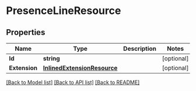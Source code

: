 # PresenceLineResource

## Properties
Name | Type | Description | Notes
------------ | ------------- | ------------- | -------------
**Id** | **string** |  | [optional] 
**Extension** | [**InlinedExtensionResource**](InlinedExtensionResource.md) |  | [optional] 

[[Back to Model list]](../README.md#documentation-for-models) [[Back to API list]](../README.md#documentation-for-api-endpoints) [[Back to README]](../README.md)


